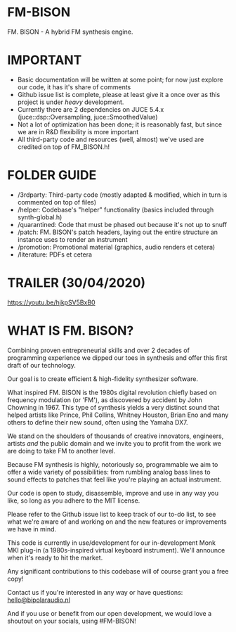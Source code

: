 # FM-BISON

FM. BISON - A hybrid FM synthesis engine.

# IMPORTANT

- Basic documentation will be written at some point; for now just explore our code, it has it's share of comments
- Github issue list is complete, please at least give it a once over as this project is under *heavy* development.
- Currently there are 2 dependencies on JUCE 5.4.x (juce::dsp::Oversampling, juce::SmoothedValue)
- Not a lot of optimization has been done; it is reasonably fast, but since we are in R&D flexibility is more important
- All third-party code and resources (well, almost) we've used are credited on top of FM_BISON.h!

# FOLDER GUIDE

- /3rdparty: Third-party code (mostly adapted & modified, which in turn is commented on top of files)
- /helper: Codebase's "helper" functionality (basics included through synth-global.h)
- /quarantined: Code that must be phased out because it's not up to snuff
- /patch: FM. BISON's patch headers, laying out the entire structure an instance uses to render an instrument
- /promotion: Promotional material (graphics, audio renders et cetera)
- /literature: PDFs et cetera

# TRAILER (30/04/2020)

https://youtu.be/hjkpSV5BxB0

# WHAT IS FM. BISON?

Combining proven entrepreneurial skills and over 2 decades of programming experience
we dipped our toes in synthesis and offer this first draft of our technology.

Our goal is to create efficient & high-fidelity synthesizer software.

What inspired FM. BISON is the 1980s digital revolution chiefly based on frequency modulation (or 'FM'),
as discovered by accident by John Chowning in 1967. This type of synthesis yields a very distinct
sound that helped artists like Prince, Phil Collins, Whitney Houston, Brian Eno and many others
to define their new sound, often using the Yamaha DX7.

We stand on the shoulders of thousands of creative innovators, engineers, artists *and* the public
domain and we invite you to profit from the work we are doing to take FM to another level.

Because FM synthesis is highly, notoriously so, programmable we aim to offer a wide variety of
possibilities: from rumbling analog bass lines to sound effects to patches that feel like you're 
playing an actual instrument.

Our code is open to study, disassemble, improve and use in any way you like, so long as you adhere
to the MIT license.

Please refer to the Github issue list to keep track of our to-do list, to see what we're aware of and working 
on and the new features or improvements we have in mind.

This code is currently in use/development for our in-development Monk MKI plug-in (a 1980s-inspired virtual keyboard instrument). We'll announce when it's ready to hit the market.

Any significant contributions to this codebase will of course grant you a free copy!

Contact us if you're interested in any way or have questions: hello@bipolaraudio.nl

And if you use or benefit from our open development, we would love a shoutout on your socials, using #FM-BISON!
